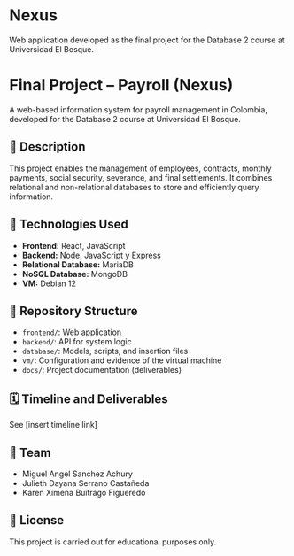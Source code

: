 # Nexus  
Web application developed as the final project for the Database 2 course at Universidad El Bosque.

# Final Project – Payroll (Nexus)

A web-based information system for payroll management in Colombia, developed for the Database 2 course at Universidad El Bosque.

## 🧾 Description

This project enables the management of employees, contracts, monthly payments, social security, severance, and final settlements. It combines relational and non-relational databases to store and efficiently query information.

## 🔧 Technologies Used

- **Frontend:** React, JavaScript 
- **Backend:**  Node, JavaScript y Express
- **Relational Database:** MariaDB
- **NoSQL Database:** MongoDB  
- **VM:** Debian 12

## 📁 Repository Structure

- `frontend/`: Web application  
- `backend/`: API for system logic  
- `database/`: Models, scripts, and insertion files  
- `vm/`: Configuration and evidence of the virtual machine  
- `docs/`: Project documentation (deliverables)

## 🗓 Timeline and Deliverables

See [insert timeline link]

## 👥 Team

- Miguel Angel Sanchez Achury  
- Julieth Dayana Serrano Castañeda  
- Karen Ximena Buitrago Figueredo

## 📜 License

This project is carried out for educational purposes only.

